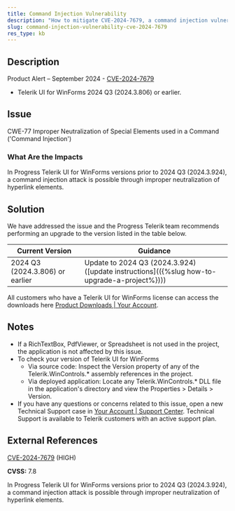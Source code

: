```yaml
---
title: Command Injection Vulnerability
description: "How to mitigate CVE-2024-7679, a command injection vulnerability when using hyperlinks."
slug: command-injection-vulnerability-cve-2024-7679
res_type: kb
---
```


## Description

Product Alert – September 2024 - [CVE-2024-7679](https://www.cve.org/CVERecord?id=CVE-2024-7679)

- Telerik UI for WinForms 2024 Q3 (2024.3.806) or earlier.

## Issue

CWE-77 Improper Neutralization of Special Elements used in a Command ('Command Injection')

### What Are the Impacts

In Progress Telerik UI for WinForms versions prior to 2024 Q3 (2024.3.924), a command injection attack is possible through improper neutralization of hyperlink elements.

## Solution

We have addressed the issue and the Progress Telerik team recommends performing an upgrade to the version listed in the table below.

| Current Version | Guidance |
|-----------------|----------|
| 2024 Q3 (2024.3.806) or earlier | Update to 2024 Q3 (2024.3.924) ([update instructions](({%slug how-to-upgrade-a-project%}))) |

All customers who have a Telerik UI for WinForms license can access the downloads here [Product Downloads | Your Account](https://www.telerik.com/account/downloads/product-download?product=RCWPF).

## Notes

- If a RichTextBox, PdfViewer, or Spreadsheet is not used in the project, the application is not affected by this issue.
- To check your version of Telerik UI for WinForms
  - Via source code: Inspect the Version property of any of the Telerik.WinControls.* assembly references in the project.
  - Via deployed application: Locate any Telerik.WinControls.* DLL file in the application's directory and view the Properties > Details > Version.
- If you have any questions or concerns related to this issue, open a new Technical Support case in [Your Account | Support Center](https://www.telerik.com/account/support-center/contact-us/). Technical Support is available to Telerik customers with an active support plan.

## External References

[CVE-2024-7679](https://www.cve.org/CVERecord?id=CVE-2024-7679) (HIGH)

**CVSS:** 7.8

In Progress Telerik UI for WinForms versions prior to 2024 Q3 (2024.3.924), a command injection attack is possible through improper neutralization of hyperlink elements.